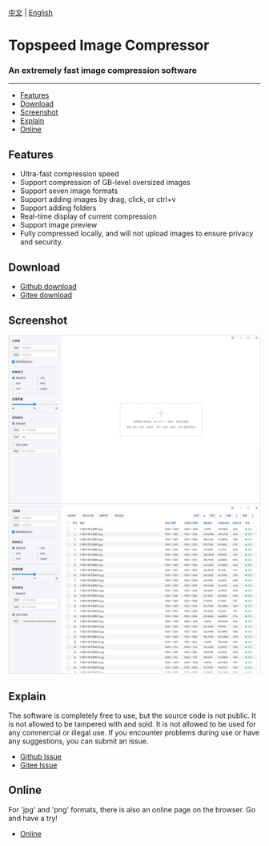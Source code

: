 [中文](README.md) | [English](README.en.md)

# Topspeed Image Compressor
### An extremely fast image compression software

<hr>

- [Features](#feature)
- [Download](#download)
- [Screenshot](#screenshot)
- [Explain](#explain)
- [Online](#online)



<h2 id="#feature">Features</h2>

- Ultra-fast compression speed
- Support compression of GB-level oversized images
- Support seven image formats
- Support adding images by drag, click, or ctrl+v
- Support adding folders
- Real-time display of current compression
- Support image preview
- Fully compressed locally, and will not upload images to ensure privacy and security.


<h2 id="#download">Download</h2>

- [Github download](https://github.com/Dreamer365/TopspeedImageCompressor/blob/main/TopspeedImageCompressor.exe)
- [Gitee download](https://gitee.com/dreamer365/topspeed-image-compressor/blob/master/TopspeedImageCompressor.exe)


<h2 id="#screenshot">Screenshot</h2>

![Screenshot](screenshot/1.png)
![Screenshot](screenshot/2.png)


<h2 id="#explain">Explain</h2>

The software is completely free to use, but the source code is not public. It is not allowed to be tampered with and sold. It is not allowed to be used for any commercial or illegal use. If you encounter problems during use or have any suggestions, you can submit an issue.

- [Github Issue](https://github.com/Dreamer365/topspeed-image-compressor/issues)
- [Gitee Issue](https://gitee.com/dreamer365/topspeed-image-compressor/issues)


<h2 id="#online">Online</h2>

For 'jpg' and 'png' formats, there is also an online page on the browser. Go and have a try!

- [Online](https://www.ticompressor.com/online/)
